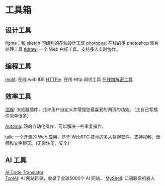 # 工具箱

## 设计工具

[figma](https://www.figma.com/)：和 sketch 同级别的在线设计工具
[photopea](https://www.photopea.com/): 在线的类 photoshop 图片处理工具
[tldraw](https://www.tldraw.com/): 一个 Web 白板工具，支持多人实时协作。

## 编程工具

[replit](https://replit.com/): 在线 web IDE
[HTTPie](https://httpie.io/app): 在线 Http 调试工具
[在线加解密工具](https://crypto-online.cn/playground/hash)

## 效率工具

[油猴](https://www.tampermonkey.net/index.php?browser=chrome&locale=zh): 浏览器插件，允许用户自定义并增强您最喜爱的网页的功能。（比自己写插件简单很多）

[Automa](https://www.automa.site/): 网站自动化操作，可以解决一些重复操作。

[talk](https://tlk.li/): 一个开源的 Web 应用，基于 WebRTC 技术的多人群聊软件，支持视频、音频和文字聊天。(无需注册，安全)


## AI 工具

[AI Code Translator](https://aicodeconvert.com/)  
[ToolAI](https://www.toolai.io/): AI 网站目录，收录了全球5000个 AI 网站。
[MyShell](https://myshell.ai/): 口语联系机器人
